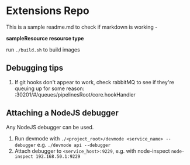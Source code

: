 # Extensions Repo

This is a sample readme.md to check if markdown is working - 

**sampleResource resource type**

run `./build.sh` to build images



## Debugging tips 
1. If git hooks don't appear to work, check rabbitMQ to see if they're queuing up for some reason: :30201/#/queues/pipelinesRoot/core.hookHandler

## Attaching a NodeJS debugger

Any NodeJS debugger can be used.   
1. Run devmode with `./<project_root>/devmode <service_name> --debugger` e.g. `./devmode api --debugger`
2. Attach debugger to `<service_host>:9229`, e.g. with node-inspect `node-inspect 192.168.50.1:9229`
